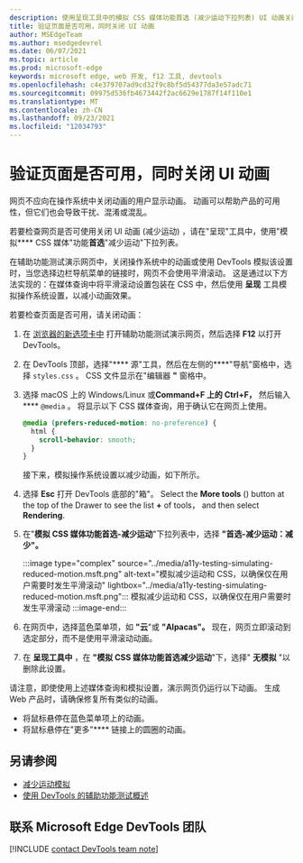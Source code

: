 ```yaml
---
description: 使用呈现工具中的模拟 CSS 媒体功能首选 (减少运动下拉列表) UI 动画关闭网页是否可用。
title: 验证页面是否可用，同时关闭 UI 动画
author: MSEdgeTeam
ms.author: msedgedevrel
ms.date: 06/07/2021
ms.topic: article
ms.prod: microsoft-edge
keywords: microsoft edge, web 开发, f12 工具, devtools
ms.openlocfilehash: c4e379707ad9cd32f9c8bf5d54377da3e57adc71
ms.sourcegitcommit: 09975d536fb4673442f2ac6629e1787f14f110e1
ms.translationtype: MT
ms.contentlocale: zh-CN
ms.lasthandoff: 09/23/2021
ms.locfileid: "12034793"
---
```

# <a name="verify-that-the-page-is-usable-with-ui-animation-turned-off"></a>验证页面是否可用，同时关闭 UI 动画

网页不应向在操作系统中关闭动画的用户显示动画。  动画可以帮助产品的可用性，但它们也会导致干扰、混淆或混乱。

若要检查网页是否可使用关闭 UI 动画 (减少运动) ，请在"呈现"工具中，使用"模拟**** CSS 媒体"功能**首选**"减少运动"下拉列表。

在辅助功能测试演示网页中，关闭操作系统中的动画或使用 DevTools 模拟该设置时，当您选择边栏导航菜单的链接时，网页不会使用平滑滚动。  这是通过以下方法实现的：在媒体查询中将平滑滚动设置包装在 CSS 中，然后使用 **呈现** 工具模拟操作系统设置，以减小动画效果。

若要检查页面是否可用，请关闭动画：

1.  在 [浏览器的新选项卡中][DevToolsA11yErrorsDemopage] 打开辅助功能测试演示网页，然后选择 **F12** 以打开 DevTools。

1.  在 DevTools 顶部，选择"**** 源"工具，然后在左侧的****"导航"窗格中，选择 `styles.css` 。  CSS 文件显示在"编辑器 **"** 窗格中。

1.  选择 macOS 上的 Windows/Linux 或**Command+F 上的 Ctrl+F，** 然后输入**** `@media` 。  将显示以下 CSS 媒体查询，用于确认它在网页上使用。

    ```css
    @media (prefers-reduced-motion: no-preference) {
      html {
        scroll-behavior: smooth;
      }
    }
    ```

    接下来，模拟操作系统设置以减少动画，如下所示。

1.  选择 **Esc** 打开 DevTools 底部的"箱"。  Select the **More tools** () button at the top of the Drawer to see the list **+** of tools， and then select **Rendering**.

1.  在"**模拟 CSS 媒体功能首选-减少运动**"下拉列表中，选择 **"首选-减少运动：减少"。**

    :::image type="complex" source="../media/a11y-testing-simulating-reduced-motion.msft.png" alt-text="模拟减少运动和 CSS，以确保仅在用户需要时发生平滑滚动" lightbox="../media/a11y-testing-simulating-reduced-motion.msft.png":::
        模拟减少运动和 CSS，以确保仅在用户需要时发生平滑滚动
    :::image-end:::

1.  在网页中，选择蓝色菜单项，如 **"云**"或 **"Alpacas"。**  现在，网页立即滚动到选定部分，而不是使用平滑滚动动画。

1.  在 **呈现工具中** ，在 **"模拟 CSS 媒体功能首选减少运动**"下，选择" **无模拟** "以删除此设置。

请注意，即使使用上述媒体查询和模拟设置，演示网页仍运行以下动画。 生成 Web 产品时，请确保修复所有类似的动画。
*  将鼠标悬停在蓝色菜单项上的动画。
*  将鼠标悬停在"更多"**** 链接上的圆圈的动画。



## <a name="see-also"></a>另请参阅

*  [减少运动模拟](reduced-motion-simulation.md)
*  [使用 DevTools 的辅助功能测试概述](accessibility-testing-in-devtools.md)


## <a name="getting-in-touch-with-the-microsoft-edge-devtools-team"></a>联系 Microsoft Edge DevTools 团队

[!INCLUDE [contact DevTools team note](../includes/contact-devtools-team-note.md)]


<!-- links -->
[DevToolsA11yErrorsDemopage]: https://microsoftedge.github.io/DevToolsSamples/a11y-testing/page-with-errors.html "辅助功能测试演示网页|GitHub"

